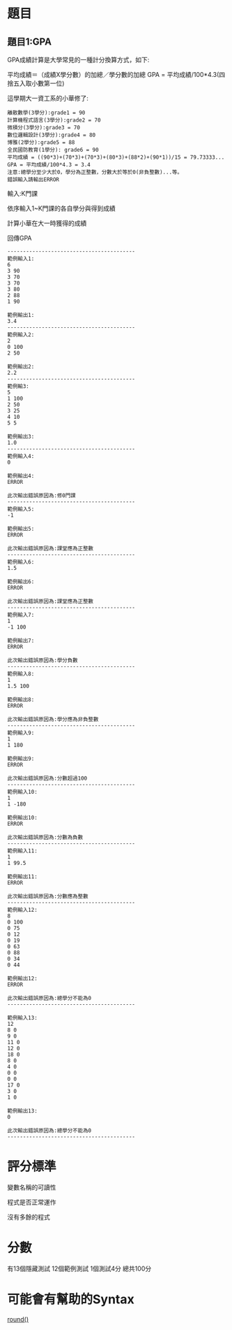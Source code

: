 # 題目

## 題目1:GPA
GPA成績計算是大學常見的一種計分換算方式，如下:

平均成績＝（成績X學分數）的加總／學分數的加總
GPA = 平均成績/100*4.3(四捨五入取小數第一位)

這學期大一資工系的小華修了:
```
離散數學(3學分):grade1 = 90
計算機程式語言(3學分):grade2 = 70
微積分(3學分):grade3 = 70
數位邏輯設計(3學分):grade4 = 80
博雅(2學分):grade5 = 88
全民國防教育(1學分): grade6 = 90
平均成績 = ((90*3)+(70*3)+(70*3)+(80*3)+(88*2)+(90*1))/15 = 79.73333...
GPA = 平均成績/100*4.3 = 3.4
注意:總學分至少大於0，學分為正整數，分數大於等於0(非負整數)...等。
錯誤輸入請輸出ERROR
```

輸入:K門課

依序輸入1~K門課的各自學分與得到成績

計算小華在大一時獲得的成績

回傳GPA

```
-----------------------------------------
範例輸入1:
6
3 90
3 70
3 70
3 80
2 88
1 90

範例輸出1:
3.4
-----------------------------------------
範例輸入2:
2
0 100
2 50

範例輸出2:
2.2
-----------------------------------------
範例輸3:
5
1 100
2 50
3 25
4 10
5 5

範例輸出3:
1.0
-----------------------------------------
範例輸入4:
0

範例輸出4:
ERROR

此次輸出錯誤原因為:修0門課
-----------------------------------------
範例輸入5:
-1

範例輸出5:
ERROR

此次輸出錯誤原因為:課堂應為正整數
-----------------------------------------
範例輸入6:
1.5

範例輸出6:
ERROR

此次輸出錯誤原因為:課堂應為正整數
-----------------------------------------
範例輸入7:
1
-1 100

範例輸出7:
ERROR

此次輸出錯誤原因為:學分負數
-----------------------------------------
範例輸入8:
1
1.5 100

範例輸出8:
ERROR

此次輸出錯誤原因為:學分應為非負整數
-----------------------------------------
範例輸入9:
1
1 180

範例輸出9:
ERROR

此次輸出錯誤原因為:分數超過100
-----------------------------------------
範例輸入10:
1
1 -180

範例輸出10:
ERROR

此次輸出錯誤原因為:分數為負數
-----------------------------------------
範例輸入11:
1
1 99.5

範例輸出11:
ERROR

此次輸出錯誤原因為:分數應為整數
-----------------------------------------
範例輸入12:
8
0 100
0 75
0 12
0 19
0 63
0 88
0 34
0 44

範例輸出12:
ERROR

此次輸出錯誤原因為:總學分不能為0
-----------------------------------------

範例輸入13:
12
8 0
9 0
11 0
12 0
18 0
8 0
4 0
0 0
0 0
17 0
3 0
1 0

範例輸出13:
0

此次輸出錯誤原因為:總學分不能為0
-----------------------------------------
```

# 評分標準
變數名稱的可讀性

程式是否正常運作

沒有多餘的程式

# 分數
有13個隱藏測試 12個範例測試 1個測試4分 總共100分

# 可能會有幫助的Syntax
[round()](https://www.techiedelight.com/zh-tw/restrict-a-float-to-two-places-after-the-decimal-point-in-cpp/)
